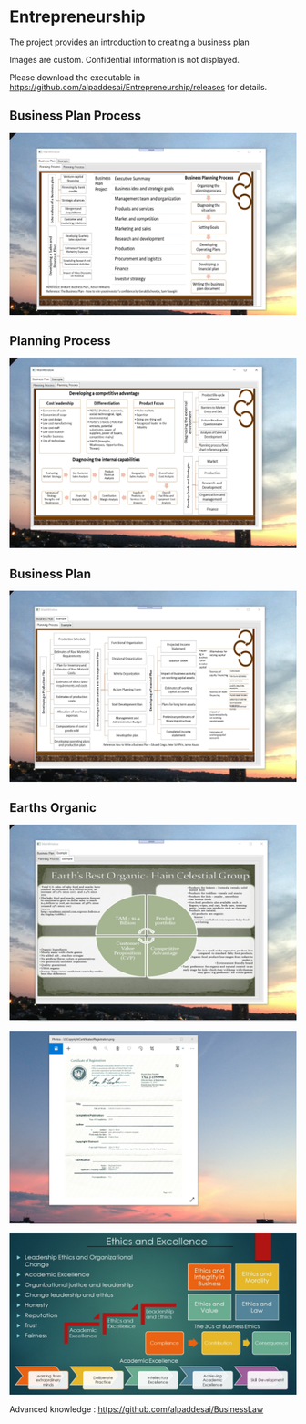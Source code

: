 # Entrepreneurship 

The project provides an introduction to creating a business plan

Images are custom. Confidential information is not displayed.

Please download the executable in https://github.com/alpaddesai/Entrepreneurship/releases for details.

## Business Plan Process
![image](BusinessPlanningProcess.png)

## Planning Process
![image](CompetitiveAdvantage.png)

## Business Plan 
![image](PlanningProcess.png)

## Earths Organic 
![image](EarthsOrganicHainCelestialGroup.png)

![image](USCopyrightCertificate.png)

![imaged](Ethics.jpg)

Advanced knowledge : https://github.com/alpaddesai/BusinessLaw
